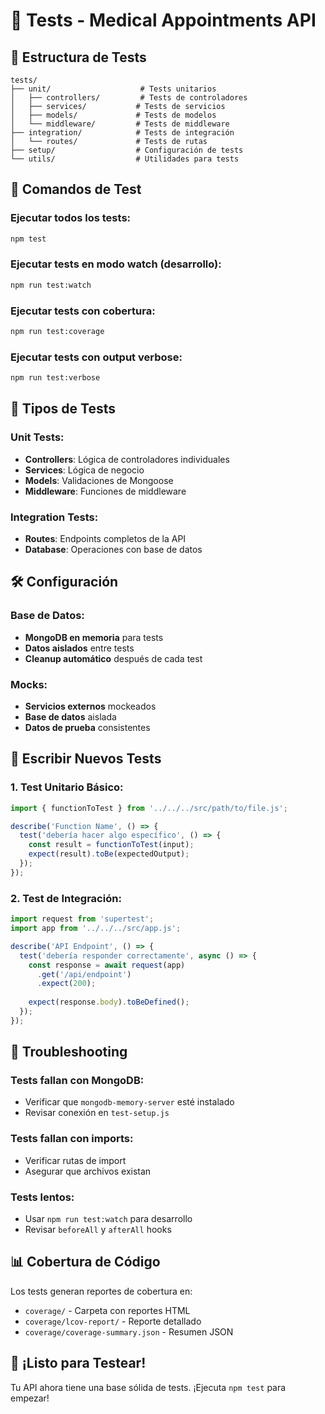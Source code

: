 # 🧪 Tests - Medical Appointments API

## 📁 Estructura de Tests

```
tests/
├── unit/                    # Tests unitarios
│   ├── controllers/         # Tests de controladores
│   ├── services/           # Tests de servicios
│   ├── models/             # Tests de modelos
│   └── middleware/         # Tests de middleware
├── integration/            # Tests de integración
│   └── routes/             # Tests de rutas
├── setup/                  # Configuración de tests
└── utils/                  # Utilidades para tests
```

## 🚀 Comandos de Test

### **Ejecutar todos los tests:**
```bash
npm test
```

### **Ejecutar tests en modo watch (desarrollo):**
```bash
npm run test:watch
```

### **Ejecutar tests con cobertura:**
```bash
npm run test:coverage
```

### **Ejecutar tests con output verbose:**
```bash
npm run test:verbose
```

## 🎯 Tipos de Tests

### **Unit Tests:**
- **Controllers**: Lógica de controladores individuales
- **Services**: Lógica de negocio
- **Models**: Validaciones de Mongoose
- **Middleware**: Funciones de middleware

### **Integration Tests:**
- **Routes**: Endpoints completos de la API
- **Database**: Operaciones con base de datos

## 🛠️ Configuración

### **Base de Datos:**
- **MongoDB en memoria** para tests
- **Datos aislados** entre tests
- **Cleanup automático** después de cada test

### **Mocks:**
- **Servicios externos** mockeados
- **Base de datos** aislada
- **Datos de prueba** consistentes

## 📝 Escribir Nuevos Tests

### **1. Test Unitario Básico:**
```javascript
import { functionToTest } from '../../../src/path/to/file.js';

describe('Function Name', () => {
  test('debería hacer algo específico', () => {
    const result = functionToTest(input);
    expect(result).toBe(expectedOutput);
  });
});
```

### **2. Test de Integración:**
```javascript
import request from 'supertest';
import app from '../../../src/app.js';

describe('API Endpoint', () => {
  test('debería responder correctamente', async () => {
    const response = await request(app)
      .get('/api/endpoint')
      .expect(200);
    
    expect(response.body).toBeDefined();
  });
});
```

## 🔧 Troubleshooting

### **Tests fallan con MongoDB:**
- Verificar que `mongodb-memory-server` esté instalado
- Revisar conexión en `test-setup.js`

### **Tests fallan con imports:**
- Verificar rutas de import
- Asegurar que archivos existan

### **Tests lentos:**
- Usar `npm run test:watch` para desarrollo
- Revisar `beforeAll` y `afterAll` hooks

## 📊 Cobertura de Código

Los tests generan reportes de cobertura en:
- `coverage/` - Carpeta con reportes HTML
- `coverage/lcov-report/` - Reporte detallado
- `coverage/coverage-summary.json` - Resumen JSON

## 🎉 ¡Listo para Testear!

Tu API ahora tiene una base sólida de tests. ¡Ejecuta `npm test` para empezar!
